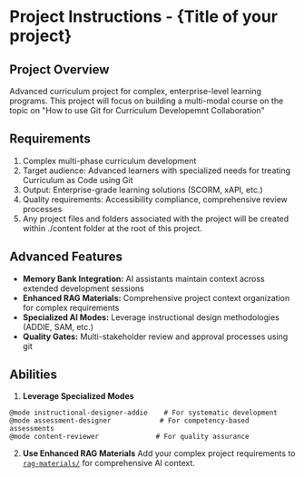 # Project Instructions - {Title of your project}

## Project Overview
Advanced curriculum project for complex, enterprise-level learning programs. This project will focus on building a multi-modal course on the topic on "How to use Git for Curriculum Developemnt Collaboration"  

## Requirements
1. Complex multi-phase curriculum development
2. Target audience: Advanced learners with specialized needs for treating Curriculum as Code using Git
3. Output: Enterprise-grade learning solutions (SCORM, xAPI, etc.)
4. Quality requirements: Accessibility compliance, comprehensive review processes
5. Any project files and folders associated with the project will be created within ./content folder at the root of this project.

## Advanced Features
- **Memory Bank Integration:** AI assistants maintain context across extended development sessions
- **Enhanced RAG Materials:** Comprehensive project context organization for complex requirements
- **Specialized AI Modes:** Leverage instructional design methodologies (ADDIE, SAM, etc.)
- **Quality Gates:** Multi-stakeholder review and approval processes using git

## Abilities

1. **Leverage Specialized Modes**
```
@mode instructional-designer-addie    # For systematic development
@mode assessment-designer            # For competency-based assessments
@mode content-reviewer              # For quality assurance
```

2. **Use Enhanced RAG Materials**
Add your complex project requirements to [`rag-materials/`](rag-materials) for comprehensive AI context.
